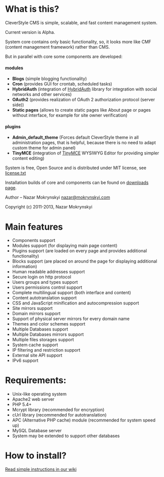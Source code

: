 What is this?
=

CleverStyle CMS is simple, scalable, and fast content management system.

Current version is Alpha.

System core contains only basic functionality, so, it looks more like CMF (content management framework) rather than CMS.

But in parallel with core some components are developed:

#### modules

 * **Blogs** (simple blogging functionality)
 * **Cron** (provides GUI for crontab, scheduled tasks)
 * **HybridAuth** (integration of [HybridAuth](https://github.com/hybridauth/hybridauth) library for integration with social networks and other services)
 * **OAuth2** (provides realization of OAuth 2 authorization protocol (server side))
 * **Static pages** (allows to create static pages like About page or pages without interface, for example for site owner verification)

#### plugins

 * **Admin_default_theme** (Forces default CleverStyle theme in all administration pages, that is helpful, because there is no need to adapt custom theme for admin panel)
 * **TinyMCE** (integration of [TinyMCE](https://github.com/tinymce/tinymce) WYSIWYG Editor for providing simpler content editing)

System is free, Open Source and is distributed under MIT license, see [license.txt](https://github.com/nazar-pc/CleverStyle-CMS/blob/master/license.txt)

Installation builds of core and components can be found on [downloads page](https://github.com/nazar-pc/CleverStyle-CMS/wiki/Download-installation-packages).

Author – Nazar Mokrynskyi <nazar@mokrynskyi.com>

Copyright (c) 2011-2013, Nazar Mokrynskyi

Main features
=

* Components support
 * Modules support (for displaying main page content)
 * Plugins support (are loaded on every page and provides additional functionality)
 * Blocks support (are placed on around the page for displaying additional information)
* Human readable addresses support
* Secure login on http protocol
* Users groups and types support
* Users permissions control support
* Complete multilingual support (both interface and content)
 * Content autotranslation support
* CSS and JavaScript minification and autocompression support
* Site mirrors support
 * Domain mirrors support
 * Support of physical server mirrors for every domain name
* Themes and color schemes support
* Multiple Databases support
 * Multiple Databases mirrors support
* Multiple files storages support
* System cache support
* IP filtering and restriction support
* External site API support
* IPv6 support

Requirements:
=

* Unix-like operating system
* Apache2 web server
* PHP 5.4+
 * Mcrypt library (recommended for encryption)
 * cUrl library (recommended for autotranslation)
 * APC (Alternative PHP cache) module (recommended for system speed up)
* MySQL Database server
 * System may be extended to support other databases

How to install?
=

[Read simple instructions in our wiki](https://github.com/nazar-pc/CleverStyle-CMS/wiki/Installation)

